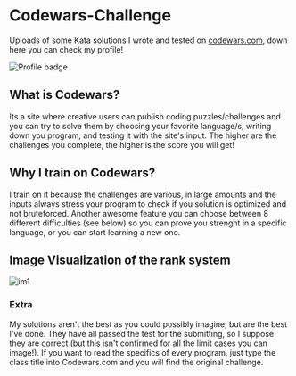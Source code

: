 # Codewars-Challenge
Uploads of some Kata solutions I wrote and tested on [codewars.com](https://www.codewars.com), down here you can check my profile!

![Profile badge](https://www.codewars.com/users/CristhianPeverelli/badges/large)

## What is Codewars?
Its a site where creative users can publish coding puzzles/challenges and you can try to solve them by choosing your favorite language/s, writing down you program, and testing it with the site's input. The higher are the challenges you complete, the higher is the score you will get! 

## Why I train on Codewars?
I train on it because the challenges are various, in large amounts and the inputs always stress your program to check if you solution is optimized and not bruteforced. Another awesome feature you can choose between 8 different difficulties (see below) so you can prove you strenght in a specific language, or you can start learning a new one.

## Image Visualization of the rank system
![im1](https://user-images.githubusercontent.com/74914029/195337785-6443bf2f-aac5-4607-abaf-17515a5cbf77.png)

### Extra
My solutions aren't the best as you could possibly imagine, but are the best I've done. They have all passed the test for the submitting, so I suppose they are correct (but this isn't confirmed for all the limit cases you can image!).
If you want to read the specifics of every program, just type the class title into Codewars.com and you will find the original challenge. 
